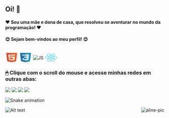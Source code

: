 ## Oi! 🤗
#### ❤ Sou uma mãe e dona de casa, que resolveu se aventurar no mundo da programação! ❤
#### 😊 Sejam bem-vindos ao meu perfil! 😊

<br>
   
<div style="display: inline_block"> 
  <img align="center" alt="HTML" height="30" width="40" src="https://raw.githubusercontent.com/devicons/devicon/master/icons/html5/html5-original.svg">
  <img align="center" alt="CSS" height="30" width="40" src="https://raw.githubusercontent.com/devicons/devicon/master/icons/css3/css3-original.svg">
  <img align="center" alt="JS" height="30" width="40" src="https://cdn.jsdelivr.net/gh/devicons/devicon/icons/javascript/javascript-original.svg">
  <img align="center" alt="REACT" height="30" width="40" src="https://raw.githubusercontent.com/devicons/devicon/master/icons/react/react-original.svg">
</div>
   
            
          
   <h3> 🖱 Clique com o scroll do mouse e acesse minhas redes em outras abas:</h3>
   
<div>
   <a href ="https://www.linkedin.com/in/aline-mozer-baptista-8b9749231/" target="_blank"><img src="https://img.shields.io/badge/linkedin-0077B5?style=for-the-badge&logo=linkedin&logoColor=white"></a>
  <a href ="mailto:alinemozer@gmail.com" target="_blank"><img src="https://img.shields.io/badge/-Gmail-%23E4405F?style=for-the-badge&logo=gmail&logoColor=white"></a>
  <a href ="https://wa.me/5527999180477" target="_blank"><img src="https://img.shields.io/badge/WhatsApp-25D366?style=for-the-badge&logo=whatsapp&logoColor=white"></a>
  <a href ="https://www.instagram.com/alinemozer/" target="_blank"><img src="https://img.icons8.com/doodle/48/undefined/instagram--v1.png"/></a>
 
  ![Snake animation](https://github.com/alinemozer/alinemozer/blob/output/github-contribution-grid-snake.svg)
</div>
  
  <img align="right" height="330" alt="aline-pic" src="https://share-cdn.picrew.me/shareImg/org/202203/338224_vx3Im8PI.png" data-canonical-src="https://share-cdn.picrew.me/shareImg/org/202203/338224_vx3Im8PI.png" style="max-width: 100%;">
  
  ![Alt text](https://spotify-recently-played-readme.vercel.app/api?user=12165858419)

